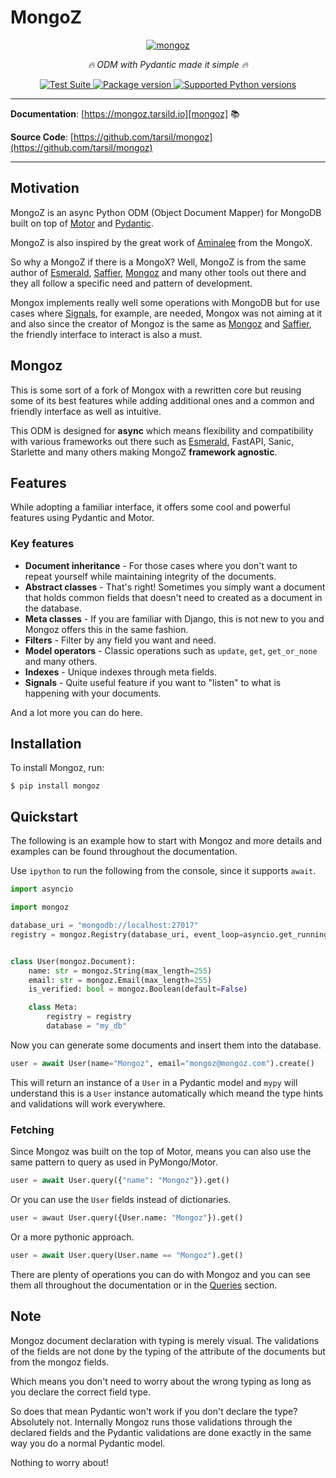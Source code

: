 # MongoZ

<p align="center">
  <a href="https://mongoz.tarsild.io"><img src="https://res.cloudinary.com/tarsild/image/upload/v1695724284/packages/mongoz/nwtcudxmncgoyw4em0th.png" alt='mongoz'></a>
</p>

<p align="center">
    <em>🔥 ODM with Pydantic made it simple 🔥</em>
</p>

<p align="center">
<a href="https://github.com/tarsil/mongoz/workflows/Test%20Suite/badge.svg?event=push&branch=main" target="_blank">
    <img src="https://github.com/tarsil/mongoz/workflows/Test%20Suite/badge.svg?event=push&branch=main" alt="Test Suite">
</a>

<a href="https://pypi.org/project/mongoz" target="_blank">
    <img src="https://img.shields.io/pypi/v/mongoz?color=%2334D058&label=pypi%20package" alt="Package version">
</a>

<a href="https://pypi.org/project/mongoz" target="_blank">
    <img src="https://img.shields.io/pypi/pyversions/mongoz.svg?color=%2334D058" alt="Supported Python versions">
</a>
</p>

---

**Documentation**: [https://mongoz.tarsild.io][mongoz] 📚

**Source Code**: [https://github.com/tarsil/mongoz](https://github.com/tarsil/mongoz)

---

## Motivation

MongoZ is an async Python ODM (Object Document Mapper) for MongoDB built on top of [Motor][motor] and
[Pydantic][pydantic].

MongoZ is also inspired by the great work of [Aminalee](https://aminalaee.dev/mongox/) from the
MongoX.

So why a MongoZ if there is a MongoX? Well, MongoZ is from the same author of [Esmerald][esmerald],
[Saffier][saffier], [Mongoz][mongoz] and many other tools out there and they all follow a specific need
and pattern of development.

Mongox implements really well some operations with MongoDB but for use cases where [Signals](https://mongoz.tarsild.io/sinals.md),
for example, are needed, Mongox was not aiming at it and also since the creator of Mongoz is the
same as [Mongoz][mongoz] and [Saffier][saffier], the friendly interface to interact is also a must.

## Mongoz

This is some sort of a fork of Mongox with a rewritten core but reusing some of its best features
while adding additional ones and a common and friendly interface as well as intuitive.

This ODM is designed for **async** which means flexibility and compatibility with various frameworks
out there such as [Esmerald][esmerald], FastAPI, Sanic, Starlette and many others making MongoZ
**framework agnostic**.

## Features

While adopting a familiar interface, it offers some cool and powerful features using Pydantic and
Motor.

### Key features

* **Document inheritance** - For those cases where you don't want to repeat yourself while maintaining integrity of the documents.
* **Abstract classes** - That's right! Sometimes you simply want a document that holds common fields that doesn't need to created as
a document in the database.
* **Meta classes** - If you are familiar with Django, this is not new to you and Mongoz offers this in the same fashion.
* **Filters** - Filter by any field you want and need.
* **Model operators** - Classic operations such as `update`, `get`, `get_or_none` and many others.
* **Indexes** - Unique indexes through meta fields.
* **Signals** - Quite useful feature if you want to "listen" to what is happening with your documents.

And a lot more you can do here.

## Installation

To install Mongoz, run:

```shell
$ pip install mongoz
```

## Quickstart

The following is an example how to start with Mongoz and more details and examples can be found throughout the documentation.

Use `ipython` to run the following from the console, since it supports `await`.

```python
import asyncio

import mongoz

database_uri = "mongodb://localhost:27017"
registry = mongoz.Registry(database_uri, event_loop=asyncio.get_running_loop)


class User(mongoz.Document):
    name: str = mongoz.String(max_length=255)
    email: str = mongoz.Email(max_length=255)
    is_verified: bool = mongoz.Boolean(default=False)

    class Meta:
        registry = registry
        database = "my_db"
```

Now you can generate some documents and insert them into the database.

```python
user = await User(name="Mongoz", email="mongoz@mongoz.com").create()
```

This will return an instance of a `User` in a Pydantic model and `mypy` will understand this is a
`User` instance automatically which meand the type hints and validations will work everywhere.

### Fetching

Since Mongoz was built on the top of Motor, means you can also use the same pattern to query as used
in PyMongo/Motor.

```python
user = await User.query({"name": "Mongoz"}).get()
```

Or you can use the `User` fields instead of dictionaries.

```python
user = awaut User.query({User.name: "Mongoz"}).get()
```

Or a more pythonic approach.

```python
user = await User.query(User.name == "Mongoz").get()
```

There are plenty of operations you can do with Mongoz and you can see them all throughout the
documentation or in the [Queries](./queries.md) section.

## Note

Mongoz document declaration with typing is merely visual. The validations of the fields are not done by the typing of
the attribute of the documents but from the mongoz fields.

Which means you don't need to worry about the wrong typing as long as you declare the correct field type.

So does that mean Pydantic won't work if you don't declare the type? Absolutely not.
Internally Mongoz runs those validations through the declared fields and the Pydantic validations
are done exactly in the same way you do a normal Pydantic model.

Nothing to worry about!


[mongoz]: https://mongoz.tarsild.io
[motor]: https://github.com/mongodb/motor
[pydantic]: https://pydantic.dev/
[mongoz]: https://mongoz.tarsild.io
[saffier]: https://saffier.tarsild.io
[esmerald]: https://esmerald.dev
